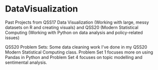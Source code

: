 # DataVisualization

Past Projects from QSS17 Data Visualization (Working with large, messy datasets on R and creating visuals) and QSS20 (Modern Statistical Computing (Working with Python on data analysis and policy-related issues) 


QSS20 Problem Sets: 
Some data cleaning work I've done in my QSS20 Modern Statistical Computing class. Problem Set 1 focuses more on using Pandas in Python and Problem Set 4 focuses on topic modelling and sentimental analysis.
